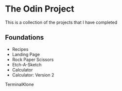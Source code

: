 # The Odin Project
This is a collection of the projects that I have completed

## Foundations

- Recipes
- Landing Page
- Rock Paper Scissors
- Etch-A-Sketch
- Calculator
- Calculator: Version 2

TerminalKlone
